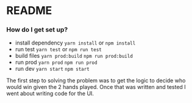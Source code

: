 # README #


### How do I get set up? ###
* install dependency ```yarn install``` or ```npm install```
* run test ```yarn test``` or ```npm run test```
* build files ```yarn prod:build``` ```npm run prod:build```
* run prod ```yarn prod``` ```npm run prod```
* run dev ```yarn start``` ```npm start```



The first step to solving the problem was to get the logic to decide who would win given the 2 hands played. Once that was written and tested I went about writing code for the UI.
